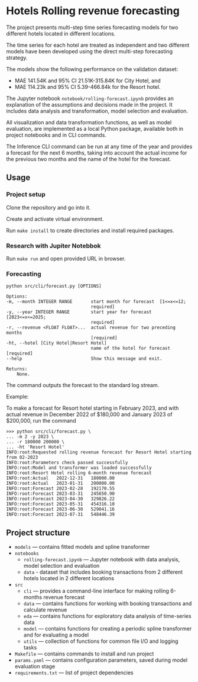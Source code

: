 # Hotels Rolling revenue forecasting

The project presents multi-step time series forecasting models for two different hotels located in different locations.

The time series for each hotel are treated as independent and two different models have been developed using the direct multi-step forecasting strategy.

The models show the following performance on the validation dataset:
- MAE 141.54K and 95% CI 21.51K-315.84K for City Hotel, and
- MAE 114.23k and 95% CI 5.39-466.84k for the Resort hotel.

The Jupyter notebook `notebook/rolling-forecast.ipynb` provides an explanation of the assumptions and decisions made in the project. It includes data analysis and transformation, model selection and evaluation.

All visualization and data transformation functions, as well as model evaluation, are implemented as a local Python package, available both in project notebooks and in CLI commands.

The Inference CLI command can be run at any time of the year and provides a forecast for the next 6 months, taking into account the actual income for the previous two months and the name of the hotel for the forecast.

## Usage

### Project setup

Clone the repository and go into it.

Create and activate virtual environment.

Run `make install` to create directories and install required packages.

### Research with Jupiter Notebbok

Run `make run` and open provided URL in browser. 

### Forecasting

    python src/cli/forecast.py [OPTIONS]

    Options:
    -m, --month INTEGER RANGE       start month for forecast  [1<=x<=12;
                                    required]
    -y, --year INTEGER RANGE        start year for forecast  [2023<=x<=2025;
                                    required]
    -r, --revenue <FLOAT FLOAT>...  actual revenue for two preceding months
                                    [required]
    -ht, --hotel [City Hotel|Resort Hotel]
                                    name of the hotel for forecast  [required]
    --help                          Show this message and exit.

    Returns:
        None.

The command outputs the forecast to the standard log stream.
    
Example:

To make a forecast for Resort hotel starting in February 2023,
and with actual revenue in December 2022 of $180,000 and
January 2023 of $200,000, run the command

    >>> python src/cli/forecast.py \
    ... -m 2 -y 2023 \
    ... -r 180000 200000 \
    ... -ht 'Resort Hotel'
    INFO:root:Requested rolling revenue forecast for Resort Hotel starting from 02-2023
    INFO:root:Parameters check passed successfully
    INFO:root:Model and transformer was loaded successfully
    INFO:root:Resort Hotel rolling 6-month revenue forecast
    INFO:root:Actual   2022-12-31   180000.00
    INFO:root:Actual   2023-01-31   200000.00
    INFO:root:Forecast 2023-02-28   192170.55
    INFO:root:Forecast 2023-03-31   245650.90
    INFO:root:Forecast 2023-04-30   329826.22
    INFO:root:Forecast 2023-05-31   454316.10
    INFO:root:Forecast 2023-06-30   529041.16
    INFO:root:Forecast 2023-07-31   548446.39



## Project structure

- `models` — contains fitted models and spline transformer
- `notebooks` 
  - `rolling-forecast.ipynb` — Jupyter notebook with data analysis, model selection and evaluation 
  - `data` - dataset that includes booking transactions from 2 different hotels located in 2 different locations
- `src`
  - `cli` — provides a command-line interface for making rolling 6-months revenue forecast
  - `data` — contains functions for working with booking transactions and calculate revenue
  - `eda` — contains functions for exploratory data analysis of time-series data
  - `model` — contains functions for creating a periodic spline transformer and for evaluating a model
  - `utils` — collection of functions for common file I/O and logging tasks
- `Makefile` — contains commands to install and run project
- `params.yaml` — contains configuration parameters, saved during model evaluation stage 
- `requirements.txt` — list of project dependencies
